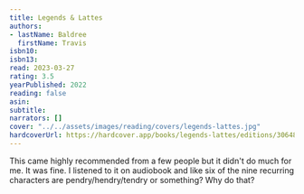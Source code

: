 ```yaml
---
title: Legends & Lattes
authors:
- lastName: Baldree
  firstName: Travis
isbn10:
isbn13:
read: 2023-03-27
rating: 3.5
yearPublished: 2022
reading: false
asin:
subtitle:
narrators: []
cover: "../../assets/images/reading/covers/legends-lattes.jpg"
hardcoverUrl: https://hardcover.app/books/legends-lattes/editions/30648259
---
```

This came highly recommended from a few people but it didn't do much for me. It was fine. I listened to it on audiobook and like six of the nine recurring characters are pendry/hendry/tendry or something? Why do that?
